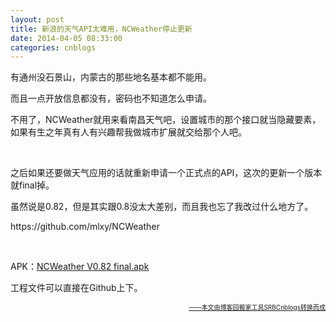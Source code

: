 ```yaml
---
layout: post
title: 新浪的天气API太难用，NCWeather停止更新
date: 2014-04-05 08:33:00
categories: cnblogs
---
```


<p>有通州没石景山，内蒙古的那些地名基本都不能用。</p>
<p>而且一点开放信息都没有，密码也不知道怎么申请。</p>
<p>不用了，NCWeather就用来看南昌天气吧，设置城市的那个接口就当隐藏要素，如果有生之年真有人有兴趣帮我做城市扩展就交给那个人吧。</p>
<p>&nbsp;</p>
<p>之后如果还要做天气应用的话就重新申请一个正式点的API，这次的更新一个版本就final掉。</p>
<p>虽然说是0.82，但是其实跟0.8没太大差别，而且我也忘了我改过什么地方了。</p>
<p>https://github.com/mlxy/NCWeather</p>
<p>&nbsp;</p>
<p>APK：<a href="http://files.cnblogs.com/JavaForNow/NCWeatherV0.82.apk">NCWeather V0.82 final.apk</a></p>
<p>工程文件可以直接在Github上下。</p>

<div align=right><a href="https://github.com/mlxy"><font size=1>——本文由博客园搬家工具SRBCnblogs转换而成</font></a></div>